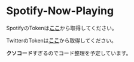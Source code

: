 # Spotify-Now-Playing
SpotifyのTokenは[**ここ**](https://developer.spotify.com/console/get-users-currently-playing-track/)から取得してください。 

TwitterのTokenは[**ここ**](https://developer.twitter.com/en.html)から取得してください。  

**クソコード**すぎるのでコード整理を予定しています。
